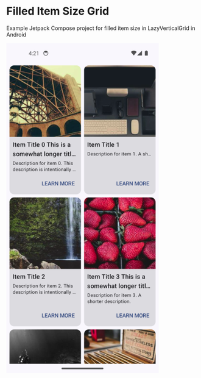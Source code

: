 # Filled Item Size Grid
Example Jetpack Compose project for filled item size in LazyVerticalGrid in Android

![image_01.webp](images/image_01.webp)

